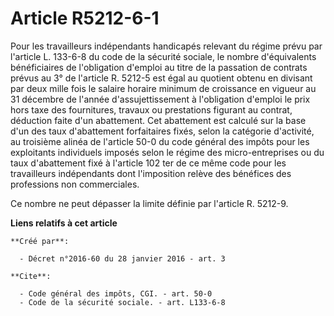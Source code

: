 # Article R5212-6-1

Pour les travailleurs indépendants handicapés relevant du régime prévu par l'article L. 133-6-8 du code de la sécurité
sociale, le nombre d'équivalents bénéficiaires de l'obligation d'emploi au titre de la passation de contrats prévus au 3° de
l'article R. 5212-5 est égal au quotient obtenu en divisant par deux mille fois le salaire horaire minimum de croissance en
vigueur au 31 décembre de l'année d'assujettissement à l'obligation d'emploi le prix hors taxe des fournitures, travaux ou
prestations figurant au contrat, déduction faite d'un abattement. Cet abattement est calculé sur la base d'un des taux
d'abattement forfaitaires fixés, selon la catégorie d'activité, au troisième alinéa de l'article 50-0 du code général des
impôts pour les exploitants individuels imposés selon le régime des micro-entreprises ou du taux d'abattement fixé à
l'article 102 ter de ce même code pour les travailleurs indépendants dont l'imposition relève des bénéfices des professions
non commerciales.

Ce nombre ne peut dépasser la limite définie par l'article R. 5212-9.

**Liens relatifs à cet article**

	**Créé par**:

	  - Décret n°2016-60 du 28 janvier 2016 - art. 3

	**Cite**:

	  - Code général des impôts, CGI. - art. 50-0
	  - Code de la sécurité sociale. - art. L133-6-8
